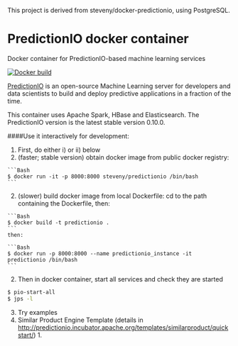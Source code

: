This project is derived from steveny/docker-predictionio, using PostgreSQL.

# PredictionIO docker container
Docker container for PredictionIO-based machine learning services

[![Docker build](http://dockeri.co/image/steveny/predictionio)](https://registry.hub.docker.com/u/steveny/predictionio/)

[PredictionIO](https://prediction.io) is an open-source Machine Learning
server for developers and data scientists to build and deploy predictive
applications in a fraction of the time.

This container uses Apache Spark, HBase and Elasticsearch. The PredictionIO version is the latest stable version 0.10.0.

####Use it interactively for development:
1. First, do either i) or ii) below
  1. (faster; stable version) obtain docker image from public docker registry:

    ```Bash
    $ docker run -it -p 8000:8000 steveny/predictionio /bin/bash
    ```
  2. (slower) build docker image from local Dockerfile: cd to the path containing the Dockerfile, then:

    ```Bash
    $ docker build -t predictionio .
    ```
    then:

    ```Bash
    $ docker run -p 8000:8000 --name predictionio_instance -it predictionio /bin/bash
    ```

2. Then in docker container, start all services and check they are started
  ```Bash
  $ pio-start-all
  $ jps -l
  ```

3. Try examples
  1. Similar Product Engine Template (details in http://predictionio.incubator.apache.org/templates/similarproduct/quickstart/)
    1.



